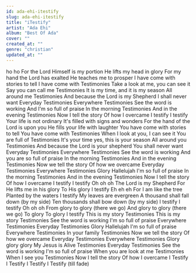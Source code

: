 ```yaml
---
id: ada-ehi-itestify
slug: ada-ehi-itestify
title: "iTestify"
artist: "Ada Ehi"
album: "Best Of Ada"
cover: ""
created_at: ""
genre: "christian"
updated_at: ""
---
```


ho ho
For the Lord Himself is my portion
He lifts my head in glory
For my hand the Lord has exalted
He teaches me to prosper
I have come with stories to tell
I have come with
Testimonies
Take a look at me, you can see it
Say you can call me
Testimonies
It is my time, and it is my season
All around me
Testimonies
And because the Lord is my Shepherd
I shall never want
Everyday
Testimonies
Everywhere
Testimonies
See the word is working
And I'm so full of praise
In the morning
Testimonies
And in the evening
Testimonies
Now I tell the story
Of how I overcame
I testify
I testify
Your life is not ordinary
It's filled with signs and wonders
For the hand of the Lord is upon you
He fills your life with laughter
You have come with stories to tell
You have come with
Testimonies
When I look at you, I can see it
You are full of
Testimonies
It's your time yes, this is your season
All around you
Testimonies
And because the Lord is your shepherd
You shall never want
Everyday
Testimonies
Everywhere
Testimonies
See the word is working
And you are so full of praise
In the morning
Testimonies
And in the evening
Testimonies
Now we tell the story
Of how we overcame
Everyday
Testimonies
Everywhere
Testimonies
Glory Hallelujah
I'm so full of praise
In the morning
Testimonies
And in the evening
Testimonies
Now I tell the story
Of how I overcame
I testify
I testify
Oh oh oh
The Lord is my Shepherd
For He lifts me in his glory
To His glory I testify
Eh eh eh
For I am like the tree
Planted by the waters
I testify
My leaves are evergreen
A thousand shall fall down (by my side)
Ten thousands shall bow down (by my side)
I testify
I testify
Oh oh oh
From glory to glory (there we go)
And glory to glory (there we go)
To glory
To glory
I testify
This is my story
Testimonies
This is my story
Testimonies
See the word is working
I'm so full of praise
Everywhere
Testimonies
Everyday
Testimonies
Glory Hallelujah
I'm so full of praise
Everywhere
Testimonies
In your family
Testimonies
Now we tell the story
Of how we overcame
Everyday
Testimonies
Everywhere
Testimonies
Glory glory glory
My Jesus is Alive
Testimonies
Everyday
Testimonies
See the word is working
I'm so full of praise
When you are look at me
Testimonies
When I see you
Testimonies
Now I tell the story
Of how I overcame
I Testify
I Testify
I Testify
I Testify (till fade)